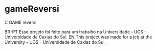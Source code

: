 # gameReversi
C 
GAME reversi

BR-PT Esse projeto foi feito para um trabalho na Universidade - UCS - Universidade de Caxias do Sul.
EN This project was made for a job at the University - UCS - Universidade de Caxias do Sul.
